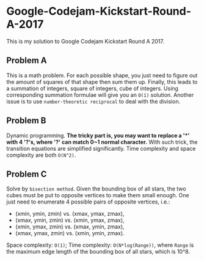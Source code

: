 # Google-Codejam-Kickstart-Round-A-2017
This is my solution to Google Codejam Kickstart Round A 2017.

Problem A
-----------

This is a math problem. For each possible shape, you just need to figure out the amount of squares of that shape then sum them up. Finally, this leads to a summation of integers, square of integers, cube of integers. Using corresponding summation formulae will give you an `O(1)` solution. Another issue is to use `number-theoretic reciprocal` to deal with the division.


Problem B
-----------

Dynamic programming. **The tricky part is, you may want to replace a '*' with 4 '?'s, where '?' can match 0~1 normal character.** With such trick, the transition equations are simplified significantly. Time complexity and space complexity are both `O(N^2)`.


Problem C
-----------

Solve by `bisection method`. Given the bounding box of all stars, the two cubes must be put to opposite vertices to make them small enough. One just need to enumerate 4 possible pairs of opposite vertices, i.e.: 

- (xmin, ymin, zmin) vs. (xmax, ymax, zmax), 
- (xmax, ymin, zmin) vs. (xmin, ymax, zmax), 
- (xmin, ymax, zmin) vs. (xmax, ymin, zmax), 
- (xmax, ymax, zmin) vs. (xmin, ymin, zmax).

Space complexity: `O(1)`; Time complexity: `O(N*log(Range))`, where `Range` is the maximum edge length of the bounding box of all stars, which is 10^8.
